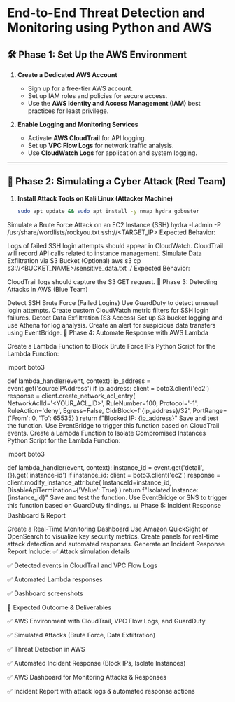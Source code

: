 # **End-to-End Threat Detection and Monitoring using Python and AWS**

## 🛠️ **Phase 1: Set Up the AWS Environment**

1. **Create a Dedicated AWS Account**  
   - Sign up for a free-tier AWS account.  
   - Set up IAM roles and policies for secure access.  
   - Use the **AWS Identity and Access Management (IAM)** best practices for least privilege.  

2. **Enable Logging and Monitoring Services**  
   - Activate **AWS CloudTrail** for API logging.  
   - Set up **VPC Flow Logs** for network traffic analysis.  
   - Use **CloudWatch Logs** for application and system logging.  

---

## 🔴 **Phase 2: Simulating a Cyber Attack (Red Team)**

1. **Install Attack Tools on Kali Linux (Attacker Machine)**  
   ```bash
   sudo apt update && sudo apt install -y nmap hydra gobuster
Simulate a Brute Force Attack on an EC2 Instance (SSH)
hydra -l admin -P /usr/share/wordlists/rockyou.txt ssh://<TARGET_IP>
Expected Behavior:

Logs of failed SSH login attempts should appear in CloudWatch.
CloudTrail will record API calls related to instance management.
Simulate Data Exfiltration via S3 Bucket (Optional)
aws s3 cp s3://<BUCKET_NAME>/sensitive_data.txt ./
Expected Behavior:

CloudTrail logs should capture the S3 GET request.
🔵 Phase 3: Detecting Attacks in AWS (Blue Team)

Detect SSH Brute Force (Failed Logins)
Use GuardDuty to detect unusual login attempts.
Create custom CloudWatch metric filters for SSH login failures.
Detect Data Exfiltration (S3 Access)
Set up S3 bucket logging and use Athena for log analysis.
Create an alert for suspicious data transfers using EventBridge.
🤖 Phase 4: Automate Response with AWS Lambda

Create a Lambda Function to Block Brute Force IPs
Python Script for the Lambda Function:

import boto3

def lambda_handler(event, context):
    ip_address = event.get('sourceIPAddress')
    if ip_address:
        client = boto3.client('ec2')
        response = client.create_network_acl_entry(
            NetworkAclId='<YOUR_ACL_ID>',
            RuleNumber=100,
            Protocol='-1',
            RuleAction='deny',
            Egress=False,
            CidrBlock=f'{ip_address}/32',
            PortRange={'From': 0, 'To': 65535}
        )
        return f"Blocked IP: {ip_address}"
Save and test the function.
Use EventBridge to trigger this function based on CloudTrail events.
Create a Lambda Function to Isolate Compromised Instances
Python Script for the Lambda Function:

import boto3

def lambda_handler(event, context):
    instance_id = event.get('detail', {}).get('instance-id')
    if instance_id:
        client = boto3.client('ec2')
        response = client.modify_instance_attribute(
            InstanceId=instance_id,
            DisableApiTermination={'Value': True}
        )
        return f"Isolated Instance: {instance_id}"
Save and test the function.
Use EventBridge or SNS to trigger this function based on GuardDuty findings.
📊 Phase 5: Incident Response Dashboard & Report

Create a Real-Time Monitoring Dashboard
Use Amazon QuickSight or OpenSearch to visualize key security metrics.
Create panels for real-time attack detection and automated responses.
Generate an Incident Response Report
Include:
✅ Attack simulation details

✅ Detected events in CloudTrail and VPC Flow Logs

✅ Automated Lambda responses

✅ Dashboard screenshots



🎯 Expected Outcome & Deliverables


✅ AWS Environment with CloudTrail, VPC Flow Logs, and GuardDuty

✅ Simulated Attacks (Brute Force, Data Exfiltration)

✅ Threat Detection in AWS

✅ Automated Incident Response (Block IPs, Isolate Instances)

✅ AWS Dashboard for Monitoring Attacks & Responses

✅ Incident Report with attack logs & automated response actions

